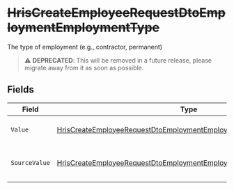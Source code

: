 # ~~HrisCreateEmployeeRequestDtoEmploymentEmploymentType~~

The type of employment (e.g., contractor, permanent)

> :warning: **DEPRECATED**: This will be removed in a future release, please migrate away from it as soon as possible.


## Fields

| Field                                                                                                                                                                   | Type                                                                                                                                                                    | Required                                                                                                                                                                | Description                                                                                                                                                             | Example                                                                                                                                                                 |
| ----------------------------------------------------------------------------------------------------------------------------------------------------------------------- | ----------------------------------------------------------------------------------------------------------------------------------------------------------------------- | ----------------------------------------------------------------------------------------------------------------------------------------------------------------------- | ----------------------------------------------------------------------------------------------------------------------------------------------------------------------- | ----------------------------------------------------------------------------------------------------------------------------------------------------------------------- |
| `Value`                                                                                                                                                                 | [HrisCreateEmployeeRequestDtoEmploymentEmploymentTypeValue](../../Models/Components/HrisCreateEmployeeRequestDtoEmploymentEmploymentTypeValue.md)                       | :heavy_minus_sign:                                                                                                                                                      | The type of the employment.                                                                                                                                             | permanent                                                                                                                                                               |
| `SourceValue`                                                                                                                                                           | [HrisCreateEmployeeRequestDtoEmploymentEmploymentTypeSourceValueUnion](../../Models/Components/HrisCreateEmployeeRequestDtoEmploymentEmploymentTypeSourceValueUnion.md) | :heavy_minus_sign:                                                                                                                                                      | The source value of the employment type.                                                                                                                                | Permanent                                                                                                                                                               |